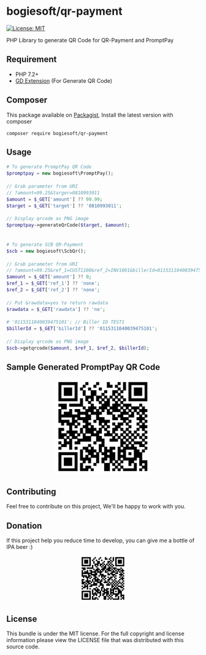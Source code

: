 # bogiesoft/qr-payment

[![License: MIT](https://img.shields.io/badge/License-MIT-green.svg)](https://opensource.org/licenses/MIT)

PHP Library to generate QR Code for QR-Payment and PromptPay

## Requirement
- PHP 7.2+
- [GD Extension](http://php.net/manual/en/book.image.php) (For Generate QR Code)

## Composer
This package available on [Packagist](https://packagist.org/packages/bogiesoft/qr-payment), Install the latest version with composer 

```
composer require bogiesoft/qr-payment
```

## Usage

```php
# To generate PromptPay QR Code
$promptpay = new bogiesoft\PromptPay();

// Grab parameter from URI
// ?amount=99.25&targer=0810993011
$amount = $_GET['amount'] ?? 99.99;
$target = $_GET['target'] ?? '0810993011';

// Display qrcode as PNG image
$promptpay->generateQrCode($target, $amount);


# To generate SCB QR-Payment
$scb = new bogiesoft\ScbQr();

// Grab parameter from URI
// ?amount=99.25&ref_1=CUST1100&ref_2=INV1001&billerId=0115311040039475101
$amount = $_GET['amount'] ?? 0;
$ref_1 = $_GET['ref_1'] ?? 'none';
$ref_2 = $_GET['ref_2'] ?? 'none';

// Put &rawdata=yes to return rawdata
$rawdata = $_GET['rawdata'] ?? 'no';

# '0115311040039475101'; // Biller ID TEST1
$billerId = $_GET['billerId'] ?? '0115311040039475101'; 

// Display qrcode as PNG image
$scb->getqrcode($amount, $ref_1, $ref_2, $billerId);
```

## Sample Generated PromptPay QR Code
<p align="center">
  <img src="images/promptpay.png" width="250" />
</p>

## Contributing
Feel free to contribute on this project, We'll be happy to work with you.

## Donation
If this project help you reduce time to develop, you can give me a bottle of IPA beer :)
<p align="center">
  <img src="images/promptpay.png" width="120" />
</p>

## License
This bundle is under the MIT license. For the full copyright and license information please view the LICENSE file that was distributed with this source code.
